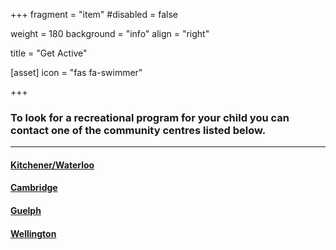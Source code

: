 +++
fragment = "item"
#disabled = false

weight = 180
background = "info"
align = "right"

title = "Get Active"

[asset]
  icon = "fas fa-swimmer"

+++

### To look for a recreational program for your child you can contact one of the community centres listed below.
  
*****
  
#### [Kitchener/Waterloo](https://www.kitchener.ca/en/recreation-and-sports/community-centres.aspx)  
  
#### [Cambridge](https://www.cambridge.ca/en/parks-recreation-culture/Recreation-and-Programs.aspx)  
  
#### [Guelph](http://www.guelph.ca/living/recreation)   
  
#### [Wellington](http://www.centrewellington.ca/beactive/Pages/Recreation,-Parks-and-Facilities.aspx)   